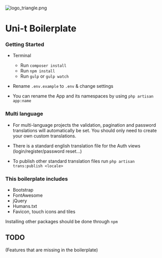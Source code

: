 ![logo_triangle.png](https://bitbucket.org/repo/AEz8Bp/images/2673286054-logo_triangle.png)
# Uni-t Boilerplate

### Getting Started

- Terminal
    - Run `composer install`
    - Run `npm install`
    - Run `gulp` or `gulp watch`
- Rename `.env.example` to `.env` & change settings

- You can rename the App and its namespaces by using `php artisan app:name`

### Multi language

- For multi-language projects the validation, pagination and password translations will automatically be set. You should only need to create your own custom translations.

- There is a standard english translation file for the Auth views (login/register/password reset...)

- To publish other standard translation files run `php artisan trans:publish <locale>`

### This boilerplate includes

- Bootstrap
- FontAwesome
- jQuery
- Humans.txt
- Favicon, touch icons and tiles

Installing other packages should be done through `npm`

## TODO
(Features that are missing in the boilerplate)